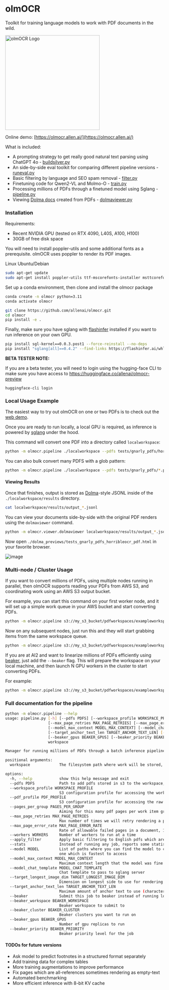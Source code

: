 # olmOCR

Toolkit for training language models to work with PDF documents in the wild.


<img src="https://github.com/user-attachments/assets/d70c8644-3e64-4230-98c3-c52fddaeccb6" alt="olmOCR Logo" width="300"/>
<br/>

Online demo: [https://olmocr.allen.ai/](https://olmocr.allen.ai/)

What is included:
 - A prompting strategy to get really good natural text parsing using ChatGPT 4o - [buildsilver.py](https://github.com/allenai/olmocr/blob/main/olmocr/data/buildsilver.py)
 - An side-by-side eval toolkit for comparing different pipeline versions - [runeval.py](https://github.com/allenai/olmocr/blob/main/olmocr/eval/runeval.py)
 - Basic filtering by language and SEO spam removal - [filter.py](https://github.com/allenai/olmocr/blob/main/olmocr/filter/filter.py)
 - Finetuning code for Qwen2-VL and Molmo-O - [train.py](https://github.com/allenai/olmocr/blob/main/olmocr/train/train.py)
 - Processing millions of PDFs through a finetuned model using Sglang - [pipeline.py](https://github.com/allenai/olmocr/blob/main/olmocr/pipeline.py)
 - Viewing [Dolma docs](https://github.com/allenai/dolma) created from PDFs - [dolmaviewer.py](https://github.com/allenai/olmocr/blob/main/olmocr/viewer/dolmaviewer.py)

### Installation

Requirements:
 - Recent NVIDIA GPU (tested on RTX 4090, L40S, A100, H100)
 - 30GB of free disk space
 
You will need to install poppler-utils and some additional fonts as a prerequisite. olmOCR uses poppler to render its PDF images.

Linux Ubuntu/Debian
```bash
sudo apt-get update
sudo apt-get install poppler-utils ttf-mscorefonts-installer msttcorefonts fonts-crosextra-caladea fonts-crosextra-carlito gsfonts lcdf-typetools
```

Set up a conda environment, then clone and install the olmocr package
```bash
conda create -n olmocr python=3.11
conda activate olmocr

git clone https://github.com/allenai/olmocr.git
cd olmocr
pip install -e .
```

Finally, make sure you have sglang with [flashinfer](https://github.com/flashinfer-ai/flashinfer) installed if you want to run inference on your own GPU.
```bash
pip install sgl-kernel==0.0.3.post1 --force-reinstall --no-deps
pip install "sglang[all]==0.4.2" --find-links https://flashinfer.ai/whl/cu124/torch2.4/flashinfer/
```

**BETA TESTER NOTE:**

If you are a beta tester, you will need to login using the hugging-face CLI
to make sure you have access to https://huggingface.co/allenai/olmocr-preview
 
`huggingface-cli login`

### Local Usage Example

The easiest way to try out olmOCR on one or two PDFs is to check out the [web demo](https://olmocr.allen.ai/).

Once you are ready to run locally, a local GPU is required, as inference is powered by [sglang](https://github.com/sgl-project/sglang) 
under the hood.

This command will convert one PDF into a directory called `localworkspace`:
```bash
python -m olmocr.pipeline ./localworkspace --pdfs tests/gnarly_pdfs/horribleocr.pdf
```

You can also bulk convert many PDFS with a glob pattern:
```bash
python -m olmocr.pipeline ./localworkspace --pdfs tests/gnarly_pdfs/*.pdf
```

#### Viewing Results

Once that finishes, output is stored as [Dolma](https://github.com/allenai/dolma)-style JSONL inside of the `./localworkspace/results` directory.

```bash
cat localworkspace/results/output_*.jsonl  
```

You can view your documents side-by-side with the original PDF renders using the `dolmaviewer` command.

```bash
python -m olmocr.viewer.dolmaviewer localworkspace/results/output_*.jsonl
```

Now open `./dolma_previews/tests_gnarly_pdfs_horribleocr_pdf.html` in your favorite browser.

![image](https://github.com/user-attachments/assets/128922d1-63e6-4d34-84f2-d7901237da1f)


### Multi-node / Cluster Usage

If you want to convert millions of PDFs, using multiple nodes running in parallel, then olmOCR supports
reading your PDFs from AWS S3, and coordinating work using an AWS S3 output bucket.

For example, you can start this command on your first worker node, and it will set up
a simple work queue in your AWS bucket and start converting PDFs.

```bash
python -m olmocr.pipeline s3://my_s3_bucket/pdfworkspaces/exampleworkspace --pdfs s3://my_s3_bucket/jakep/gnarly_pdfs/*.pdf
```

Now on any subsequent nodes, just run this and they will start grabbing items from the same workspace queue. 
```bash
python -m olmocr.pipeline s3://my_s3_bucket/pdfworkspaces/exampleworkspace
```

If you are at AI2 and want to linearize millions of PDFs efficiently using [beaker](https://www.beaker.org), just add the `--beaker`
flag. This will prepare the workspace on your local machine, and then launch N GPU workers in the cluster to start
converting PDFs.

For example:
```bash
python -m olmocr.pipeline s3://my_s3_bucket/pdfworkspaces/exampleworkspace --pdfs s3://my_s3_bucket/jakep/gnarly_pdfs/*.pdf --beaker --beaker_gpus 4
```

### Full documentation for the pipeline

```bash
python -m olmocr.pipeline --help
usage: pipeline.py [-h] [--pdfs PDFS] [--workspace_profile WORKSPACE_PROFILE] [--pdf_profile PDF_PROFILE] [--pages_per_group PAGES_PER_GROUP]
                   [--max_page_retries MAX_PAGE_RETRIES] [--max_page_error_rate MAX_PAGE_ERROR_RATE] [--workers WORKERS] [--apply_filter] [--stats] [--model MODEL]
                   [--model_max_context MODEL_MAX_CONTEXT] [--model_chat_template MODEL_CHAT_TEMPLATE] [--target_longest_image_dim TARGET_LONGEST_IMAGE_DIM]
                   [--target_anchor_text_len TARGET_ANCHOR_TEXT_LEN] [--beaker] [--beaker_workspace BEAKER_WORKSPACE] [--beaker_cluster BEAKER_CLUSTER]
                   [--beaker_gpus BEAKER_GPUS] [--beaker_priority BEAKER_PRIORITY]
                   workspace

Manager for running millions of PDFs through a batch inference pipeline

positional arguments:
  workspace             The filesystem path where work will be stored, can be a local folder, or an s3 path if coordinating work with many workers, s3://bucket/prefix/

options:
  -h, --help            show this help message and exit
  --pdfs PDFS           Path to add pdfs stored in s3 to the workspace, can be a glob path s3://bucket/prefix/*.pdf or path to file containing list of pdf paths
  --workspace_profile WORKSPACE_PROFILE
                        S3 configuration profile for accessing the workspace
  --pdf_profile PDF_PROFILE
                        S3 configuration profile for accessing the raw pdf documents
  --pages_per_group PAGES_PER_GROUP
                        Aiming for this many pdf pages per work item group
  --max_page_retries MAX_PAGE_RETRIES
                        Max number of times we will retry rendering a page
  --max_page_error_rate MAX_PAGE_ERROR_RATE
                        Rate of allowable failed pages in a document, 1/250 by default
  --workers WORKERS     Number of workers to run at a time
  --apply_filter        Apply basic filtering to English pdfs which are not forms, and not likely seo spam
  --stats               Instead of running any job, reports some statistics about the current workspace
  --model MODEL         List of paths where you can find the model to convert this pdf. You can specify several different paths here, and the script will try to use the
                        one which is fastest to access
  --model_max_context MODEL_MAX_CONTEXT
                        Maximum context length that the model was fine tuned under
  --model_chat_template MODEL_CHAT_TEMPLATE
                        Chat template to pass to sglang server
  --target_longest_image_dim TARGET_LONGEST_IMAGE_DIM
                        Dimension on longest side to use for rendering the pdf pages
  --target_anchor_text_len TARGET_ANCHOR_TEXT_LEN
                        Maximum amount of anchor text to use (characters)
  --beaker              Submit this job to beaker instead of running locally
  --beaker_workspace BEAKER_WORKSPACE
                        Beaker workspace to submit to
  --beaker_cluster BEAKER_CLUSTER
                        Beaker clusters you want to run on
  --beaker_gpus BEAKER_GPUS
                        Number of gpu replicas to run
  --beaker_priority BEAKER_PRIORITY
                        Beaker priority level for the job
```


#### TODOs for future versions
 - Ask model to predict footnotes in a structured format separately
 - Add training data for complex tables
 - More training augmentations to improve performance
 - Fix pages which are all-references sometimes rendering as empty-text
 - Automated benchmarking
 - More efficient inference with 8-bit KV cache
 
